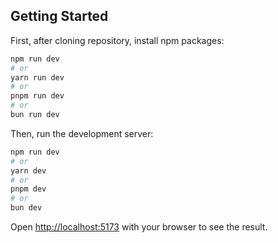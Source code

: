 ## Getting Started

First, after cloning repository, install npm packages:
```bash
npm run dev
# or
yarn run dev
# or
pnpm run dev
# or
bun run dev
```
Then, run the development server:
```bash
npm run dev
# or
yarn dev
# or
pnpm dev
# or
bun dev
```

Open [http://localhost:5173](http://localhost:5173) with your browser to see the result.
